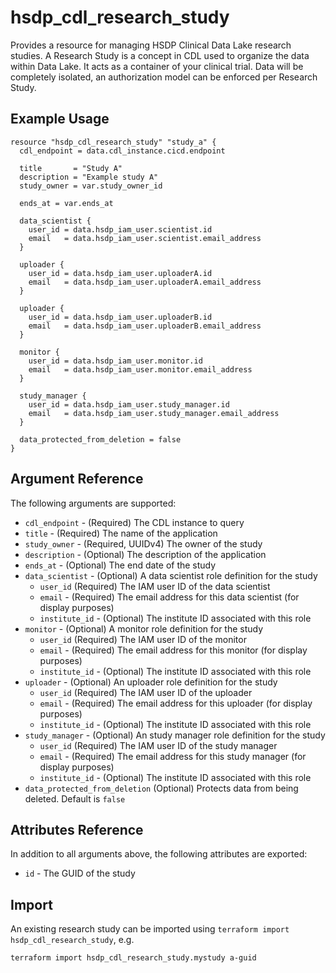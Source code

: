 # hsdp_cdl_research_study

Provides a resource for managing HSDP Clinical Data Lake research studies.
A Research Study is a concept in CDL used to organize the data within Data Lake.
It acts as a container of your clinical trial. Data will be completely isolated,
an authorization model can be enforced per Research Study.

## Example Usage

```hcl
resource "hsdp_cdl_research_study" "study_a" {
  cdl_endpoint = data.cdl_instance.cicd.endpoint
  
  title       = "Study A"
  description = "Example study A"
  study_owner = var.study_owner_id
          
  ends_at = var.ends_at
  
  data_scientist {
    user_id = data.hsdp_iam_user.scientist.id
    email   = data.hsdp_iam_user.scientist.email_address
  }
  
  uploader {
    user_id = data.hsdp_iam_user.uploaderA.id
    email   = data.hsdp_iam_user.uploaderA.email_address
  }
  
  uploader {
    user_id = data.hsdp_iam_user.uploaderB.id
    email   = data.hsdp_iam_user.uploaderB.email_address
  }
  
  monitor {
    user_id = data.hsdp_iam_user.monitor.id
    email   = data.hsdp_iam_user.monitor.email_address
  }
  
  study_manager {
    user_id = data.hsdp_iam_user.study_manager.id
    email   = data.hsdp_iam_user.study_manager.email_address
  }

  data_protected_from_deletion = false
} 
```

## Argument Reference

The following arguments are supported:

* `cdl_endpoint` - (Required) The CDL instance to query
* `title` - (Required) The name of the application
* `study_owner` - (Required, UUIDv4) The owner of the study
* `description` - (Optional) The description of the application
* `ends_at` - (Optional) The end date of the study
* `data_scientist` - (Optional) A data scientist role definition for the study
  * `user_id` (Required) The IAM user ID of the data scientist
  * `email` - (Required) The email address for this data scientist (for display purposes)
  * `institute_id` - (Optional) The institute ID associated with this role
* `monitor` - (Optional) A monitor role definition for the study
  * `user_id` (Required) The IAM user ID of the monitor
  * `email` - (Required) The email address for this monitor (for display purposes)
  * `institute_id` - (Optional) The institute ID associated with this role
* `uploader` - (Optional) An uploader role definition for the study
  * `user_id` (Required) The IAM user ID of the uploader
  * `email` - (Required) The email address for this uploader (for display purposes)
  * `institute_id` - (Optional) The institute ID associated with this role
* `study_manager` - (Optional) An study manager role definition for the study
  * `user_id` (Required) The IAM user ID of the study manager
  * `email` - (Required) The email address for this study manager (for display purposes)
  * `institute_id` - (Optional) The institute ID associated with this role
* `data_protected_from_deletion` (Optional) Protects data from being deleted. Default is `false`

## Attributes Reference

In addition to all arguments above, the following attributes are exported:

* `id` - The GUID of the study

## Import

An existing research study can be imported using `terraform import hsdp_cdl_research_study`, e.g.

```shell
terraform import hsdp_cdl_research_study.mystudy a-guid
```
